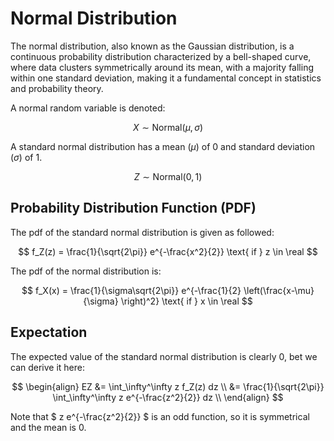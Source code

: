 # Normal Distribution

The normal distribution, also known as the Gaussian distribution, is a continuous probability distribution characterized by a bell-shaped curve, where data clusters symmetrically around its mean, with a majority falling within one standard deviation, making it a fundamental concept in statistics and probability theory.

A normal random variable is denoted:

$$ X \sim \text{Normal}(\mu, \sigma) $$

A standard normal distribution has a mean ($\mu$) of $0$ and standard deviation ($\sigma$) of $1$.

$$ Z \sim \text{Normal}(0,1) $$

## Probability Distribution Function (PDF)

The pdf of the standard normal distribution is given as followed:

$$ f_Z(z) = \frac{1}{\sqrt{2\pi}} e^{-\frac{x^2}{2}} \text{ if } z \in \real $$

The pdf of the normal distribution is:

$$ f_X(x) = \frac{1}{\sigma\sqrt{2\pi}} e^{-\frac{1}{2} \left(\frac{x-\mu}{\sigma} \right)^2} \text{ if } x \in \real $$

## Expectation

The expected value of the standard normal distribution is clearly $0$, bet we can derive it here:

$$
\begin{align}
EZ &= \int_\infty^\infty z f_Z(z) dz \\
&= \frac{1}{\sqrt{2\pi}} \int_\infty^\infty z e^{-\frac{z^2}{2}} dz \\
\end{align}
$$

Note that $ z e^{-\frac{z^2}{2}} $ is an odd function, so it is symmetrical and the mean is $0$.